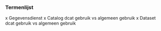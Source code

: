   ### Termenlijst
  
   x Gegevensdienst
   x Catalog dcat gebruik vs algemeen gebruik
   x Dataset dcat gebruik vs algemeen gebruik
